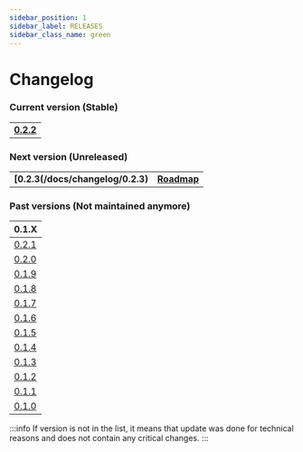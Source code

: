 ```yaml
---
sidebar_position: 1
sidebar_label: RELEASES
sidebar_class_name: green
---
```


# Changelog

### Current version (Stable)

|   |
|---|
|__[0.2.2](/docs/changelog/0.2.2)__|

### Next version (Unreleased)

|   |   |
|---|---|
|__[0.2.3(/docs/changelog/0.2.3)__| __[Roadmap](/roadmap)__|

### Past versions (Not maintained anymore)

| 0.1.X |
|---|
| [0.2.1](/docs/changelog/0.2.1) |
| [0.2.0](/docs/changelog/0.2.0) |
| [0.1.9](/docs/changelog/0.1.9) |
| [0.1.8](/docs/changelog/0.1.8) |
| [0.1.7](/docs/changelog/0.1.7) |
| [0.1.6](/docs/changelog/0.1.6) |
| [0.1.5](/docs/changelog/0.1.5) |
| [0.1.4](/docs/changelog/0.1.4) |
| [0.1.3](/docs/changelog/0.1.3) |
| [0.1.2](/docs/changelog/0.1.2) |
| [0.1.1](/docs/changelog/0.1.1) |
| [0.1.0](/docs/changelog/0.1.0) |

:::info
If version is not in the list, it means that update was done for technical reasons and does not contain any critical changes.
:::
